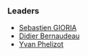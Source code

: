 ### Leaders

* [Sebastien GIORIA](mailto:sebastien.gioria@owasp.org)
* [Didier Bernaudeau](mailto:didier.bernaudeau@owasp.org)
* [Yvan Phelizot](mailto:yvan.phelizot@gmail.com)

